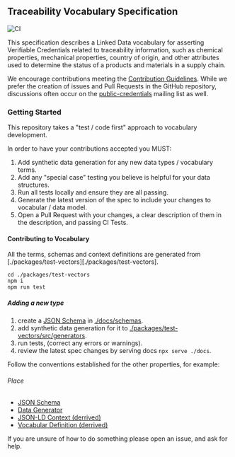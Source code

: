 ## Traceability Vocabulary Specification

![CI](https://github.com/w3c-ccg/traceability-vocab/workflows/CI/badge.svg)

This specification describes a Linked Data vocabulary for asserting
Verifiable Credentials related to traceability information, such as chemical properties, mechanical properties, country of origin, and other
attributes used to determine the status of a products and materials in a supply chain.

We encourage contributions meeting the [Contribution
Guidelines](CONTRIBUTING.md). While we prefer the creation of issues
and Pull Requests in the GitHub repository, discussions often occur
on the
[public-credentials](http://lists.w3.org/Archives/Public/public-credentials/)
mailing list as well.

### Getting Started

This repository takes a "test / code first" approach to vocabulary development.

In order to have your contributions accepted you MUST:

1. Add synthetic data generation for any new data types / vocabulary terms.
2. Add any "special case" testing you believe is helpful for your data structures.
3. Run all tests locally and ensure they are all passing.
4. Generate the latest version of the spec to include your changes to vocabular / data model.
5. Open a Pull Request with your changes, a clear description of them in the description, and passing CI Tests.

#### Contributing to Vocabulary

All the terms, schemas and context definitions are generated from [./packages/test-vectors][./packages/test-vectors].

```
cd ./packages/test-vectors
npm i
npm run test
```

##### Adding a new type

1. create a [JSON Schema](https://json-schema.org/) in [./docs/schemas](./docs/schemas).
2. add synthetic data generation for it to [./packages/test-vectors/src/generators](./packages/test-vectors/src/generators).
3. run tests, (correct any errors or warnings).
4. review the latest spec changes by serving docs `npx serve ./docs`.

Follow the conventions established for the other properties, for example:

###### Place

- [JSON Schema](./docs/schemas/Place.json)
- [Data Generator](./packages/test-vectors/src/generators/Place.js)
- [JSON-LD Context (derrived)](./docs/contexts/traceability-v1.jsonld)
- [Vocabular Definition (derrived)](https://w3c-ccg.github.io/traceability-vocab/#place)

If you are unsure of how to do something please open an issue, and ask for help.
